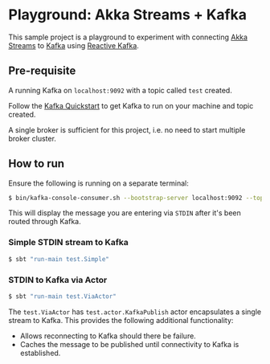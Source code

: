 # Playground: Akka Streams + Kafka

This sample project is a playground to experiment with connecting [Akka Streams](https://doc.akka.io/docs/akka/current/stream/index.html) to [Kafka](http://kafka.apache.org/) using [Reactive Kafka](https://github.com/akka/reactive-kafka).

## Pre-requisite

A running Kafka on `localhost:9092` with a topic called `test` created.

Follow the [Kafka Quickstart](http://kafka.apache.org/quickstart) to get Kafka to run on your machine and topic created.

A single broker is sufficient for this project, i.e. no need to start multiple broker cluster.

## How to run

Ensure the following is running on a separate terminal:

```bash
$ bin/kafka-console-consumer.sh --bootstrap-server localhost:9092 --topic test
```

This will display the message you are entering via `STDIN` after it's been routed through Kafka.

### Simple STDIN stream to Kafka

```bash
$ sbt "run-main test.Simple"
```

### STDIN to Kafka via Actor

```bash
$ sbt "run-main test.ViaActor"
```

The `test.ViaActor` has `test.actor.KafkaPublish` actor encapsulates a single stream to Kafka. This provides the following additional functionality:

* Allows reconnecting to Kafka should there be failure.
* Caches the message to be published until connectivity to Kafka is established. 

